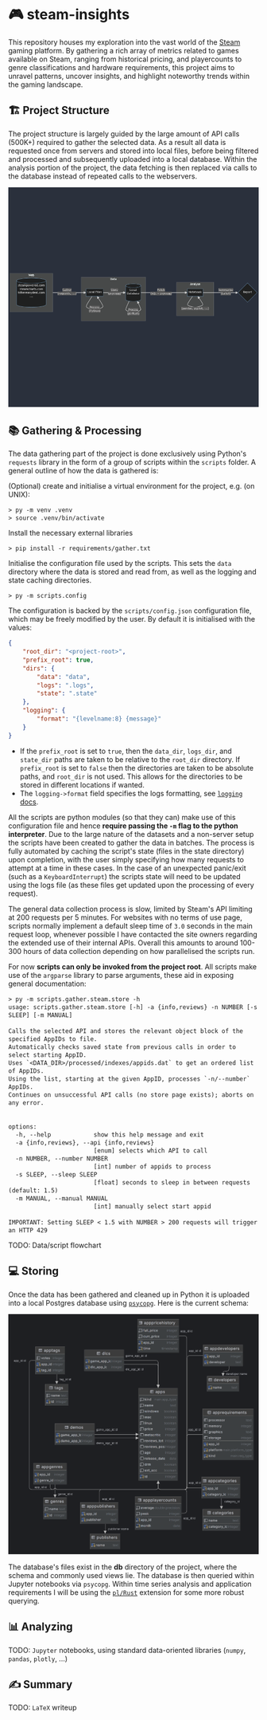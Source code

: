 # 🎮 steam-insights

This repository houses my exploration into the vast world of the [Steam](https://store.steampowered.com) gaming platform. By gathering a rich array of metrics related to games available on Steam, ranging from historical pricing, and playercounts to genre classifications and hardware requirements, this project aims to unravel patterns, uncover insights, and highlight noteworthy trends within the gaming landscape. 

## 🏗️ Project Structure

The project structure is largely guided by the large amount of API calls (500K+) required to gather the selected data.
As a result all data is requested once from servers and stored into local files, before being filtered and processed and subsequently uploaded into a local database.
Within the analysis portion of the project, the data fetching is then replaced via calls to the database instead of repeated calls to the webservers.

![mermaid](assets/mermaid.png)

## 📚 Gathering & Processing

The data gathering part of the project is done exclusively using Python's `requests` library in the form of a group of scripts within the `scripts` folder. A general outline of how the data is gathered is:

(Optional) create and initialise a virtual environment for the project, e.g. (on UNIX):
```
> py -m venv .venv
> source .venv/bin/activate
```

Install the necessary external libraries
```
> pip install -r requirements/gather.txt
```

Initialise the configuration file used by the scripts. This sets the `data` directory where the data is stored and read from, as well as the logging and state caching directories.
```
> py -m scripts.config
```

The configuration is backed by the `scripts/config.json` configuration file, which may be freely modified by the user. By default it is initialised with the values:
```json
{
    "root_dir": "<project-root>",
    "prefix_root": true,
    "dirs": {
        "data": "data",
        "logs": ".logs",
        "state": ".state"
    },
    "logging": {
        "format": "{levelname:8} {message}"
    }
}
```
- If the `prefix_root` is set to `true`, then the `data_dir`, `logs_dir`, and `state_dir` paths are taken to be relative to the `root_dir` directory. If `prefix_root` is set to `false` then the directories are taken to be absolute paths, and `root_dir` is not used. This allows for the directories to be stored in different locations if wanted.
- The `logging->format` field specifies the logs formatting, see [`logging` docs](https://docs.python.org/3/library/logging.html).

All the scripts are python modules (so that they can) make use of this configuration file and hence **require passing the `-m` flag to the python interpreter**. 
Due to the large nature of the datasets and a non-server setup the scripts have been created to gather the data in batches. The process is fully automated by caching the script's state (files in the state directory) upon completion, with the user simply specifying how many requests to attempt at a time in these cases. In the case of an unexpected panic/exit (such as a `KeyboardInterrupt`) the scripts state will need to be updated using the logs file (as these files get updated upon the processing of every request).

The general data collection process is slow, limited by Steam's API limiting at 200 requests per 5 minutes. For websites with no terms of use page, scripts normally implement a default sleep time of `3.0` seconds in the main request loop, whenever possible I have contacted the site owners regarding the extended use of their internal APIs. Overall this amounts to around 100-300 hours of data collection depending on how parallelised the scripts run.  

For now **scripts can only be invoked from the project root**. All scripts make use of the `argparse` library to parse arguments, these aid in exposing general documentation:
```
> py -m scripts.gather.steam.store -h
usage: scripts.gather.steam.store [-h] -a {info,reviews} -n NUMBER [-s SLEEP] [-m MANUAL]

Calls the selected API and stores the relevant object block of the specified AppIDs to file.
Automatically checks saved state from previous calls in order to select starting AppID.
Uses `<DATA_DIR>/processed/indexes/appids.dat` to get an ordered list of AppIDs.
Using the list, starting at the given AppID, processes `-n/--number` AppIDs.
Continues on unsuccessful API calls (no store page exists); aborts on any error.


options:
  -h, --help            show this help message and exit
  -a {info,reviews}, --api {info,reviews}
                        [enum] selects which API to call
  -n NUMBER, --number NUMBER
                        [int] number of appids to process
  -s SLEEP, --sleep SLEEP
                        [float] seconds to sleep in between requests (default: 1.5)
  -m MANUAL, --manual MANUAL
                        [int] manually select start appid

IMPORTANT: Setting SLEEP < 1.5 with NUMBER > 200 requests will trigger an HTTP 429
```

TODO: Data/script flowchart

## 💻 Storing

Once the data has been gathered and cleaned up in Python it is uploaded into a local Postgres database using [`psycopg`](https://pypi.org/project/psycopg/). Here is the current schema:

![schema](assets/schema.png)

The database's files exist in the **db** directory of the project, where the schema and commonly used views lie. The database is then queried within Jupyter notebooks via `psycopg`. Within time series analysis and application requirements I will be using the [`pl/Rust`](https://github.com/tcdi/plrust) extension for some more robust querying. 

## 📊 Analyzing

TODO: `Jupyter` notebooks, using standard data-oriented libraries (`numpy`, `pandas`, `plotly`, ...) 

## ✍️ Summary

TODO: `LaTeX` writeup

